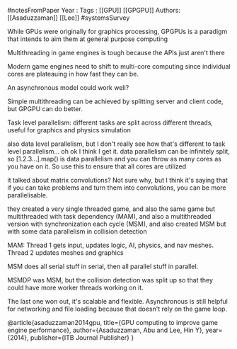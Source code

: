 #notesFromPaper
Year   :
Tags   : [[GPU]] [[GPGPU]]
Authors: [[Asaduzzaman]] [[Lee]]
#systemsSurvey

While GPUs were originally for graphics processing, GPGPUs is a paradigm that intends to aim them at general purpose computing

Multithreading in game engines is tough because the APIs just aren't there

Modern game engines need to shift to multi-core computing since individual cores are plateauing in how fast they can be.

An asynchronous model could work well?

Simple multithreading can be achieved by splitting server and client code, but GPGPU can do better.

Task level parallelism: different tasks are split across different threads, useful for graphics and physics simulation

also data level parallelism, but I don't really see how that's different to task level parallelism... oh ok I think I get it. data parallelism can be infinitely split, so [1.2.3...].map() is data parallelism and you can throw as many cores as you have on it. So use this to ensure that all cores are utilized

it talked about matrix convolutions? Not sure why, but I think it's saying that if you can take problems and turn them into convolutions, you can be more parallelisable.

they created a very single threaded game, and also the same game but multithreaded with task dependency (MAM), and also a multithreaded version with synchronization each cycle (MSM), and also created MSM but with some data parallelism in collision detection

MAM: Thread 1 gets input, updates logic, AI, physics, and nav meshes. Thread 2 updates meshes and graphics

MSM does all serial stuff in serial, then all parallel stuff in parallel. 

MSMDP was MSM, but the collision detection was split up so that they could have more worker threads working on it.

The last one won out, it's scalable and flexible. Asynchronous is still helpful for networking and file loading because that doesn't rely on the game loop.

@article{asaduzzaman2014gpu,
  title={GPU computing to improve game engine performance},
  author={Asaduzzaman, Abu and Lee, Hin Y},
  year={2014},
  publisher={ITB Journal Publisher}
}
